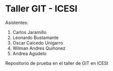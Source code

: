 # Taller GIT - ICESI
Asistentes:
1.  Carlos Jaramillo
2.  Leonardo Bustamante
3.  Oscar Caicedo Unigarro
4.  Wilman Andres Quiñonez
5.  Andrea Agudelo
   
Repositorio de prueba  en el taller de GIT en ICESI

